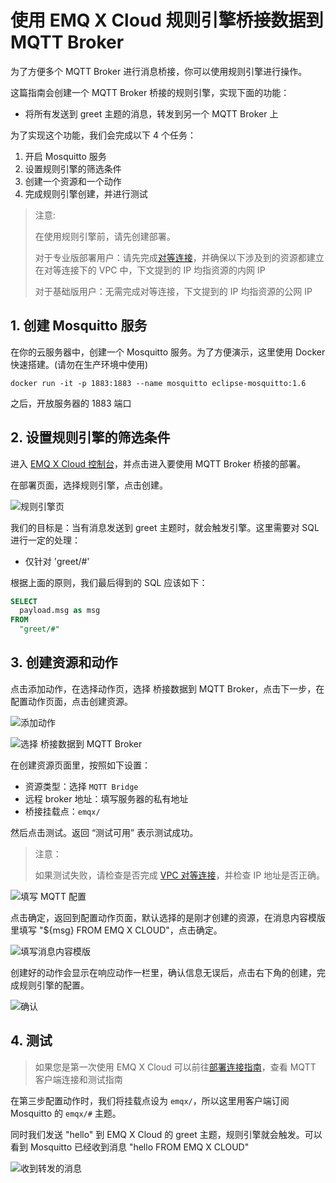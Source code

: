 # 使用 EMQ X Cloud 规则引擎桥接数据到 MQTT Broker

为了方便多个 MQTT Broker 进行消息桥接，你可以使用规则引擎进行操作。

这篇指南会创建一个 MQTT Broker 桥接的规则引擎，实现下面的功能：

- 将所有发送到 greet 主题的消息，转发到另一个 MQTT Broker 上



为了实现这个功能，我们会完成以下 4 个任务：

1. 开启 Mosquitto 服务
2. 设置规则引擎的筛选条件
3. 创建一个资源和一个动作
4. 完成规则引擎创建，并进行测试

>注意:
>
>在使用规则引擎前，请先创建部署。
>
>对于专业版部署用户：请先完成[对等连接](../deployments/vpc_peering.md)，并确保以下涉及到的资源都建立在对等连接下的 VPC 中，下文提到的 IP 均指资源的内网 IP
>
>对于基础版用户：无需完成对等连接，下文提到的 IP 均指资源的公网 IP


## 1. 创建 Mosquitto 服务

在你的云服务器中，创建一个 Mosquitto 服务。为了方便演示，这里使用 Docker 快速搭建。(请勿在生产环境中使用)

```shell
docker run -it -p 1883:1883 --name mosquitto eclipse-mosquitto:1.6
```

之后，开放服务器的 1883 端口

## 2. 设置规则引擎的筛选条件

进入 [EMQ X Cloud 控制台](https://cloud.emqx.cn/console/)，并点击进入要使用 MQTT Broker 桥接的部署。

在部署页面，选择规则引擎，点击创建。

![规则引擎页](./_assets/view_rule_engine.png)

我们的目标是：当有消息发送到 greet 主题时，就会触发引擎。这里需要对 SQL 进行一定的处理：

* 仅针对 'greet/#'

根据上面的原则，我们最后得到的 SQL 应该如下：

```sql
SELECT
  payload.msg as msg
FROM
  "greet/#"
```


## 3. 创建资源和动作
点击添加动作，在选择动作页，选择 桥接数据到 MQTT Broker，点击下一步，在配置动作页面，点击创建资源。

![添加动作](./_assets/add_mqtt_action01.png)

![选择 桥接数据到 MQTT Broker](./_assets/add_mqtt_action02.png)



在创建资源页面里，按照如下设置：
- 资源类型：选择 `MQTT Bridge`
- 远程 broker 地址：填写服务器的私有地址
- 桥接挂载点：`emqx/`

然后点击测试。返回 “测试可用” 表示测试成功。

>注意：
>
>如果测试失败，请检查是否完成 [VPC 对等连接](../deployments/vpc_peering.md)，并检查 IP 地址是否正确。

![填写 MQTT 配置](./_assets/add_mqtt_action03.png)

点击确定，返回到配置动作页面，默认选择的是刚才创建的资源，在消息内容模版里填写 "${msg} FROM EMQ X CLOUD"，点击确定。

![填写消息内容模版](./_assets/add_mqtt_action04.png)

创建好的动作会显示在响应动作一栏里，确认信息无误后，点击右下角的创建，完成规则引擎的配置。

![确认](./_assets/add_mqtt_action05.png)



## 4. 测试

>如果您是第一次使用 EMQ X Cloud 可以前往[部署连接指南](../connect_to_deployments/introduction.md)，查看 MQTT 客户端连接和测试指南

在第三步配置动作时，我们将挂载点设为 `emqx/`，所以这里用客户端订阅 Mosquitto 的 `emqx/#` 主题。

同时我们发送 "hello" 到 EMQ X Cloud 的 greet 主题，规则引擎就会触发。可以看到 Mosquitto 已经收到消息 "hello FROM EMQ X CLOUD"

![收到转发的消息](./_assets/add_mqtt_action06.png)

